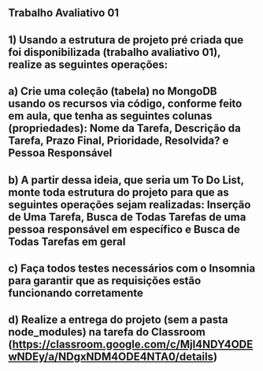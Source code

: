 ## Trabalho Avaliativo 01


## 1) Usando a estrutura de projeto pré criada que foi disponibilizada (trabalho avaliativo 01), realize as seguintes operações:
 ##  a) Crie uma coleção (tabela) no MongoDB usando os recursos via código, conforme feito em aula, que tenha as seguintes colunas (propriedades): Nome da Tarefa, Descrição da Tarefa, Prazo Final, Prioridade, Resolvida? e Pessoa Responsável
 ##  b) A partir dessa ideia, que seria um To Do List, monte toda estrutura do projeto para que as seguintes operações sejam realizadas: Inserção de Uma Tarefa, Busca de Todas Tarefas de uma pessoa responsável em específico e Busca de Todas Tarefas em geral
##   c) Faça todos testes necessários com o Insomnia para garantir que as requisições estão funcionando corretamente
 ##  d) Realize a entrega do projeto (sem a pasta node_modules) na tarefa do Classroom (https://classroom.google.com/c/MjI4NDY4ODEwNDEy/a/NDgxNDM4ODE4NTA0/details)
